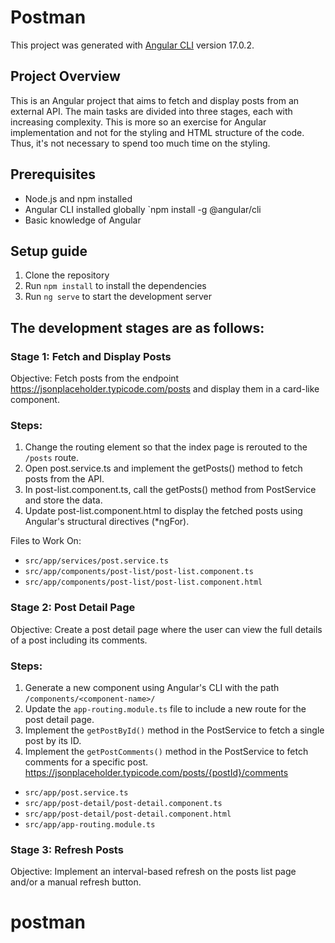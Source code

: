 # Postman

This project was generated with [Angular CLI](https://github.com/angular/angular-cli) version 17.0.2.

## Project Overview

This is an Angular project that aims to fetch and display posts from an external API. 
The main tasks are divided into three stages, each with increasing complexity. 
This is more so an exercise for Angular implementation and not for the styling and 
HTML structure of the code. Thus, it's not necessary to spend too much time on the styling.

## Prerequisites
- Node.js and npm installed
- Angular CLI installed globally `npm install -g @angular/cli
- Basic knowledge of Angular

## Setup guide
1. Clone the repository
2. Run `npm install` to install the dependencies
3. Run `ng serve` to start the development server


## The development stages are as follows:

### Stage 1: Fetch and Display Posts

Objective: Fetch posts from the endpoint https://jsonplaceholder.typicode.com/posts and display them in a card-like component.

### Steps:

1. Change the routing element so that the index page is rerouted to the `/posts` route.
2. Open post.service.ts and implement the getPosts() method to fetch posts from the API.
3. In post-list.component.ts, call the getPosts() method from PostService and store the data.
4. Update post-list.component.html to display the fetched posts using Angular's structural directives (*ngFor).


Files to Work On:

- `src/app/services/post.service.ts`
- `src/app/components/post-list/post-list.component.ts`
- `src/app/components/post-list/post-list.component.html`

### Stage 2: Post Detail Page

Objective: Create a post detail page where the user can view the full details of a post including its comments.

### Steps:
1. Generate a new component using Angular's CLI with the path `/components/<component-name>/`
2. Update the `app-routing.module.ts` file to include a new route for the post detail page.
3. Implement the `getPostById()` method in the PostService to fetch a single post by its ID.
4. Implement the `getPostComments()` method in the PostService to fetch comments for a specific post. https://jsonplaceholder.typicode.com/posts/{postId}/comments

- `src/app/post.service.ts`
- `src/app/post-detail/post-detail.component.ts`
- `src/app/post-detail/post-detail.component.html`
- `src/app/app-routing.module.ts`

### Stage 3: Refresh Posts

Objective: Implement an interval-based refresh on the posts list page and/or a manual refresh button.
# postman

